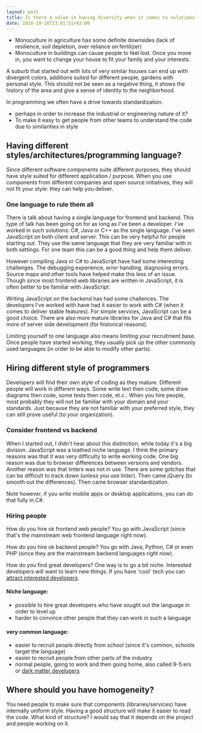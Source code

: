 ```yaml
---
layout: post
title: Is there a value in having diversity when it comes to solutions?
date: 2018-10-26T13:01:51+02:00
---
```


- Monoculture in agriculture has some definite downsides (lack of resilience, soil depletion, over reliance on fertilizer)
- Monoculture in buildings can cause people to feel lost. Once you move in, you want to change your house to fit your family and your interests.

A suburb that started out with lots of very similar houses can end up with divergent colors, additions suited for different people, gardens with personal style. This should not be seen as a negative thing, it shows the history of the area and give a sense of identity to the neighborhood.

In programming we often have a drive towards standardization.
 - perhaps in order to increase the industrial or engineering nature of it? 
 - To make it easy to get people from other teams to understand the code due to similarities in style


## Having different styles/architectures/programming language?

Since different software components suite different purposes, they should have style suited for different application / purpose.
When you use components from different companies and open source initiatives, they will not fit your style: they can help you deliver.

### One language to rule them all

There is talk about having a single language for frontend and backend. This type of talk has been going on for as long as I've been a developer. I've worked in such solutions: C#, Java or C++ as the single language. I've seen JavaScript on both client and server. This can be very helpful for people starting out. They use the same language that they are very familiar with in both settings. For one team this can be a good thing and help them deliver. 

However compiling Java or C# to JavaScript have had some interesting challenges. The debugging experience, error handling, diagnosing errors. Source maps and other tools have helped make this less of an issue. Though since most frontend web libraries are written in JavaScript, it is often better to be familiar with JavaScript.

Writing JavaScript on the backend has had some challences. The developers I've worked with have had it easier to work with C# (when it comes to deliver stable features). For simple services, JavaScript can be a good choice. There are also more mature libraries for Java and C# that fits more of server side development (for historical reasons).

Limiting yourself to one language also means limiting your recruitment base. Once people have started working, they usually pick up the other commonly used languages (in order to be able to modify other parts).

## Hiring different style of programmers

Developers will find their own style of coding as they mature. Different people will work in different ways. Some write text then code, some draw diagrams then code, some tests then code, et.c.. When you hire people, most probably they will not be familiar with your domain and your standards. Just because they are not familiar with your preferred style, they can still prove useful (to your organization).

### Consider frontend vs backend

When I started out, I didn't hear about this distinction, while today it's a big division. JavaScript was a loathed niche language. I think the primary reasons was that it was very difficulty to write working code. One big reason was due to browser differences between versions and vendors. Another reason was that linters was not in use. There are some gotchas that can be difficult to track down (unless you use linter). Then came jQuery (to smooth out the differences). Then came browser standardization.

Note however, if you write mobile apps or desktop applications, you can do that fully in C#.

### Hiring people

How do you hire ok frontend web people? You go with JavaScript (since that's the mainstream web frontend language right now). 

How do you hire ok backend people? You go with Java, Python, C# or even PHP (since they are the mainstream backend languages right now).

How do you find great developers? One way is to go a bit niche. Interested developers will want to learn new things. If you have 'cool' tech you can [attract interested developers](https://blog.ploeh.dk/2015/12/03/the-rules-of-attraction-language/).

#### Niche language:

 - possible to hire great developers who have sought out the language in order to level up
 - harder to convince other people that they can work in such a language

#### very common language:

 - easier to recruit people directly from school (since it's common, schools target the language)
 - easier to recruit people from other parts of the industry
 - normal people, going to work and then going home, also called 9-5:ers or [dark matter developers](https://www.hanselman.com/blog/DarkMatterDevelopersTheUnseen99.aspx)
 
## Where should you have homogeneity?

You need people to make sure that components (libraries/services) have internally uniform style. Having a good structure will make it easier to read the code. What kind of structure? I would say that it depends on the project and people working on it.

